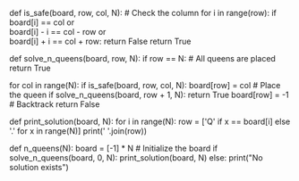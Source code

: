 def is_safe(board, row, col, N):
    # Check the column
    for i in range(row):
        if board[i] == col or \
           board[i] - i == col - row or \
           board[i] + i == col + row:
            return False
    return True

def solve_n_queens(board, row, N):
    if row == N:  # All queens are placed
        return True

   for col in range(N):
        if is_safe(board, row, col, N):
            board[row] = col  # Place the queen
            if solve_n_queens(board, row + 1, N):
                return True
            board[row] = -1  # Backtrack
    return False

def print_solution(board, N):
    for i in range(N):
        row = ['Q' if x == board[i] else '.' for x in range(N)]
        print(' '.join(row))

def n_queens(N):
    board = [-1] * N  # Initialize the board
    if solve_n_queens(board, 0, N):
        print_solution(board, N)
    else:
        print("No solution exists")


